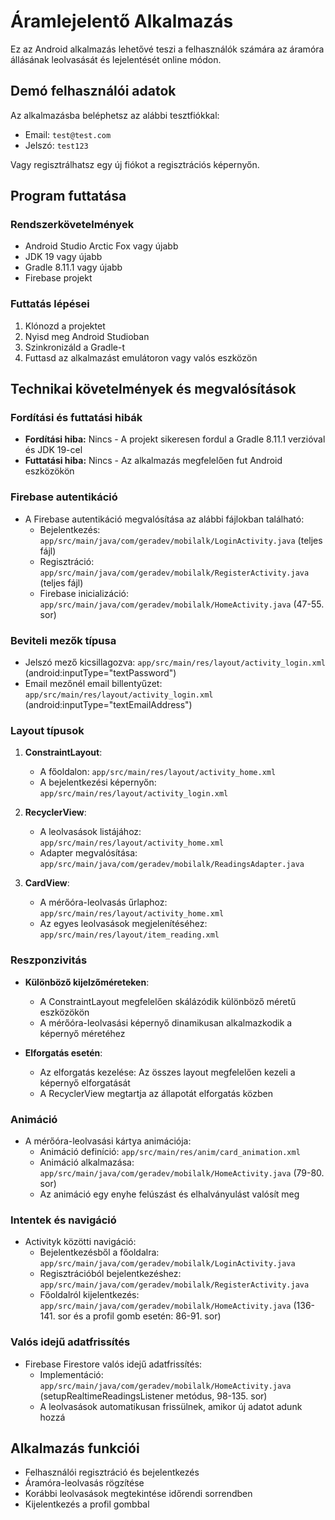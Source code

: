 # Áramlejelentő Alkalmazás

Ez az Android alkalmazás lehetővé teszi a felhasználók számára az áramóra állásának leolvasását és lejelentését online módon.


## Demó felhasználói adatok
Az alkalmazásba beléphetsz az alábbi tesztfiókkal:
- Email: `test@test.com`
- Jelszó: `test123`

Vagy regisztrálhatsz egy új fiókot a regisztrációs képernyőn.

## Program futtatása

### Rendszerkövetelmények
- Android Studio Arctic Fox vagy újabb
- JDK 19 vagy újabb
- Gradle 8.11.1 vagy újabb
- Firebase projekt

### Futtatás lépései
1. Klónozd a projektet
2. Nyisd meg Android Studioban
3. Szinkronizáld a Gradle-t
4. Futtasd az alkalmazást emulátoron vagy valós eszközön

## Technikai követelmények és megvalósítások

### Fordítási és futtatási hibák
- **Fordítási hiba:** Nincs - A projekt sikeresen fordul a Gradle 8.11.1 verzióval és JDK 19-cel
- **Futtatási hiba:** Nincs - Az alkalmazás megfelelően fut Android eszközökön

### Firebase autentikáció
- A Firebase autentikáció megvalósítása az alábbi fájlokban található:
  - Bejelentkezés: `app/src/main/java/com/geradev/mobilalk/LoginActivity.java` (teljes fájl)
  - Regisztráció: `app/src/main/java/com/geradev/mobilalk/RegisterActivity.java` (teljes fájl)
  - Firebase inicializáció: `app/src/main/java/com/geradev/mobilalk/HomeActivity.java` (47-55. sor)

### Beviteli mezők típusa
- Jelszó mező kicsillagozva: `app/src/main/res/layout/activity_login.xml` (android:inputType="textPassword")
- Email mezőnél email billentyűzet: `app/src/main/res/layout/activity_login.xml` (android:inputType="textEmailAddress")

### Layout típusok
1. **ConstraintLayout**:
   - A főoldalon: `app/src/main/res/layout/activity_home.xml`
   - A bejelentkezési képernyőn: `app/src/main/res/layout/activity_login.xml`

2. **RecyclerView**:
   - A leolvasások listájához: `app/src/main/res/layout/activity_home.xml`
   - Adapter megvalósítása: `app/src/main/java/com/geradev/mobilalk/ReadingsAdapter.java`

3. **CardView**:
   - A mérőóra-leolvasás űrlaphoz: `app/src/main/res/layout/activity_home.xml`
   - Az egyes leolvasások megjelenítéséhez: `app/src/main/res/layout/item_reading.xml`

### Reszponzivitás
- **Különböző kijelzőméreteken**:
  - A ConstraintLayout megfelelően skálázódik különböző méretű eszközökön
  - A mérőóra-leolvasási képernyő dinamikusan alkalmazkodik a képernyő méretéhez
  
- **Elforgatás esetén**:
  - Az elforgatás kezelése: Az összes layout megfelelően kezeli a képernyő elforgatását
  - A RecyclerView megtartja az állapotát elforgatás közben

### Animáció
- A mérőóra-leolvasási kártya animációja: 
  - Animáció definíció: `app/src/main/res/anim/card_animation.xml`
  - Animáció alkalmazása: `app/src/main/java/com/geradev/mobilalk/HomeActivity.java` (79-80. sor)
  - Az animáció egy enyhe felúszást és elhalványulást valósít meg

### Intentek és navigáció
- Activityk közötti navigáció:
  - Bejelentkezésből a főoldalra: `app/src/main/java/com/geradev/mobilalk/LoginActivity.java` 
  - Regisztrációból bejelentkezéshez: `app/src/main/java/com/geradev/mobilalk/RegisterActivity.java`
  - Főoldalról kijelentkezés: `app/src/main/java/com/geradev/mobilalk/HomeActivity.java` (136-141. sor és a profil gomb esetén: 86-91. sor)

### Valós idejű adatfrissítés
- Firebase Firestore valós idejű adatfrissítés: 
  - Implementáció: `app/src/main/java/com/geradev/mobilalk/HomeActivity.java` (setupRealtimeReadingsListener metódus, 98-135. sor)
  - A leolvasások automatikusan frissülnek, amikor új adatot adunk hozzá

## Alkalmazás funkciói
- Felhasználói regisztráció és bejelentkezés
- Áramóra-leolvasás rögzítése
- Korábbi leolvasások megtekintése időrendi sorrendben
- Kijelentkezés a profil gombbal